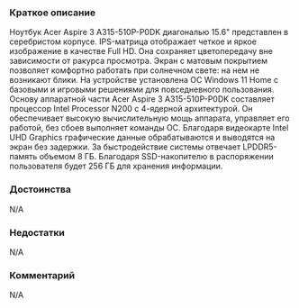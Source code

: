### **Краткое описание**
Ноутбук Acer Aspire 3 A315-510P-P0DK диагональю 15.6" представлен в серебристом корпусе. IPS-матрица отображает четкое и яркое изображение в качестве Full HD. Она сохраняет цветопередачу вне зависимости от ракурса просмотра. Экран с матовым покрытием позволяет комфортно работать при солнечном свете: на нем не возникают блики. На устройстве установлена ОС Windows 11 Home с базовыми и игровыми решениями для повседневного пользования.  Основу аппаратной части Acer Aspire 3 A315-510P-P0DK составляет процессор Intel Processor N200 с 4-ядерной архитектурой. Он обеспечивает высокую вычислительную мощь аппарата, управляет его работой, без сбоев выполняет команды ОС. Благодаря видеокарте Intel UHD Graphics графические данные обрабатываются и выводятся на экран без задержки. За быстродействие системы отвечает LPDDR5-память объемом 8 ГБ. Благодаря SSD-накопителю в распоряжении пользователя будет 256 ГБ для хранения информации.

### **Достоинства**
N/A

### **Недостатки**
N/A

### **Комментарий**
N/A

